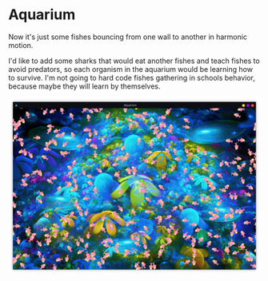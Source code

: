 # Aquarium

Now it's just some fishes bouncing from one wall to another in harmonic
motion. 

I'd like to add some sharks that would eat another fishes and teach fishes
to avoid predators, so each organism in the aquarium would be learning how
to survive. I'm not going to hard code fishes gathering in schools
behavior, because maybe they will learn by themselves. 

![](./sample_screenshot.png)